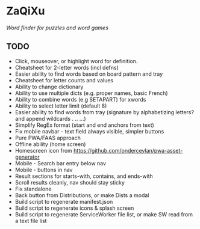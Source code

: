 # ZaQiXu #

*Word finder for puzzles and word games*

## TODO ##

* Click, mouseover, or highlight word for definition.
* Cheatsheet for 2-letter words (incl defns)
* Easier ability to find words based on board pattern and tray
* Cheatsheet for letter counts and values
* Ability to change dictionary 
* Ability to use multiple dicts (e.g. proper names, basic French)
* Ability to combine words (e.g SETAPART) for xwords
* Ability to select letter limit (default 8)
* Easier ability to find words from tray (signature by alphabetizing letters? and append wildcards  . .. ...)
* Simplify RegEx format (start and end anchors from text)
* Fix mobile navbar - text field always visible, simpler buttons
* Pure PWA/FAAS approach
* Offline ability (home screen)
* Homescreen icon from https://github.com/onderceylan/pwa-asset-generator
* Mobile - Search bar entry below nav
* Mobile - buttons in nav
* Result sections for starts-with, contains, and ends-with
* Scroll results cleanly, nav should stay sticky
* Fix standalone
* Back button from Distributions, or make Dists a modal
* Build script to regenerate manifest.json
* Build script to regenerate icons & splash screen
* Build script to regenerate ServiceWorker file list, or make SW read from a text file list
